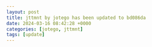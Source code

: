 ```yaml
---
layout: post
title: jttmnt by jotego has been updated to bd086da
date: 2024-03-16 08:42:28 +0000
categories: [jotego, jttmnt]
tags: [update]
---
```


